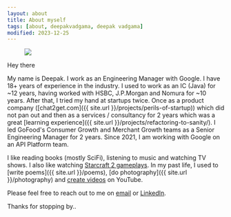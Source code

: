```yaml
---
layout: about
title: About myself
tags: [about, deepakvadgama, deepak vadgama]
modified: 2023-12-25
---
```


<figure>
    <a href="http://plus.google.com/+DeepakVadgama/photos"><img src="{{ site.url }}/images/aboutpage-image.jpg"></a>
</figure>

Hey there

My name is Deepak. I work as an Engineering Manager with Google. I have 18+ years of experience in the industry. I used to work as an IC (Java) for ~12 years, having worked with HSBC, J.P.Morgan and Nomura for ~10 years. After that, I tried my hand at startups twice. Once as a product company ([chat2get.com]({{ site.url }}/projects/perils-of-startup)) which did not pan out and then as a services / consultancy for 2 years which was a great [learning experience]({{ site.url }}/projects/refactoring-to-sanity/). I led GoFood's Consumer Growth and Merchant Growth teams as a Senior Engineering Manager for 2 years. Since 2021, I am working with Google on an API Platform team.  

I like reading books (mostly SciFi), listening to music and watching TV shows. I also like watching [Starcraft 2 gameplays](https://www.youtube.com/playlist?list=PLN6CQ4Ggaf4vggezip17n9czKMjj8cyRt). In my past life, I used to [write poems]({{ site.url }}/poems), [do photography]({{ site.url }}/photography) and [create videos](https://youtube.com/@defogtech) on YouTube. 

Please feel free to reach out to me on [email](mailto:mail@deepakvadgama.com) or [LinkedIn](http://linkedin.com/in/VadgamaDeepak). 

Thanks for stopping by.. 
